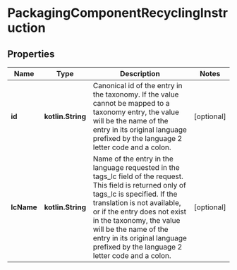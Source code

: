 
# PackagingComponentRecyclingInstruction

## Properties
| Name | Type | Description | Notes |
| ------------ | ------------- | ------------- | ------------- |
| **id** | **kotlin.String** | Canonical id of the entry in the taxonomy. If the value cannot be mapped to a taxonomy entry, the value will be the name of the entry in its original language prefixed by the language 2 letter code and a colon. |  [optional] |
| **lcName** | **kotlin.String** | Name of the entry in the language requested in the tags_lc field of the request. This field is returned only of tags_lc is specified. If the translation is not available, or if the entry does not exist in the taxonomy, the value will be the name of the entry in its original language prefixed by the language 2 letter code and a colon. |  [optional] |



